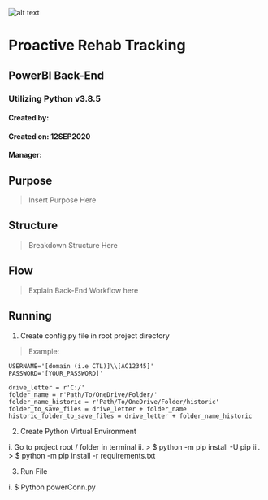 ![alt text](https://ibb.co/x8nWYgr "Lumen")
# Proactive Rehab Tracking
## PowerBI Back-End
### Utilizing Python v3.8.5


#### Created by: 
#### Created on: 12SEP2020
#### Manager: 


## Purpose

> Insert Purpose Here

## Structure

> Breakdown Structure Here

## Flow

> Explain Back-End Workflow here

## Running

1. Create config.py file in root project directory

> Example:

    USERNAME='[domain (i.e CTL)]\\[AC12345]' 
    PASSWORD='[YOUR_PASSWORD]'

    drive_letter = r'C:/' 
    folder_name = r'Path/To/OneDrive/Folder/'
    folder_name_historic = r'Path/To/OneDrive/Folder/historic'
    folder_to_save_files = drive_letter + folder_name
    historic_folder_to_save_files = drive_letter + folder_name_historic

2. Create Python Virtual Environment

i. Go to project root / folder in terminal
ii. > $ python -m pip install -U pip
iii. > $ python -m pip install -r requirements.txt

3. Run File

i. $ Python powerConn.py
